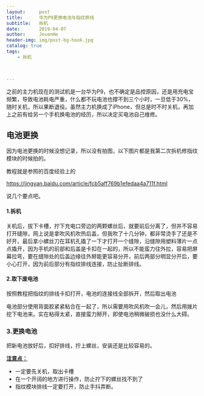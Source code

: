 ```yaml
---
layout:     post
title:      华为P9更换电池与指纹排线
subtitle:   拆机
date:       2019-04-07
author:     JovenHe
header-img: img/post-bg-hook.jpg
catalog: true
tags:
    - 拆机
    


---
```


之前的主力机现在的测试机是一台华为P9，也不确定是品控原因，还是用充电宝频繁，导致电池耗电严重，什么都不玩电池也撑不到三个小时，一旦低于30%，随时关机，所以果断退役。虽然主力机换成了iPhone，但总是时不时关机，再加上之前有给另一个手机换电池的经历，所以决定买电池自己维修。

## 电池更换

因为电池更换的时候没想记录，所以没有拍图，以下图片都是我第二次拆机修指纹模块的时候拍的。

教程就是参照的百度经验上的

https://jingyan.baidu.com/article/fcb5aff769b1efedaa4a711f.html

说几个要点吧。

#### 1.拆机

关机后，拔下卡槽，拧下充电口旁边的两颗螺丝后，就要前后分离了，但并不容易打开缝隙，网上说是拿吹风机吹热后盖，但我吹了十几分钟，都非常烫手了还是不好开，最后拿小螺丝刀在耳机孔撬了一下才打开一个缝隙，沿缝隙用塑料薄片一点点撬开，因为手机的前部和后盖是卡扣在一起的，所以不能蛮力往外拉，容易把屏幕拉弯，要在缝隙处的后盖边缘往外掰能更容易分开，前后两部分明显分开后，要小心打开，因为前后部分有指纹排线连接，防止扯断排线。

#### 2.取下废电池

按照教程把指纹的排线卡扣打开，电池的连接线全部拆开，然后取出电池

电池部分使用背面胶紧紧粘合在一起了，所以需要用吹风机吹一会儿，然后用拨片挖下电池来。实在粘得太紧，直接蛮力掰开，即使电池稍微破损也没什么大碍。

### 3.更换电池

把新电池放好后，扣好排线，拧上螺丝，安装还是比较容易的。

<u>**注意点：**</u>

- 一定要先关机，取出卡槽
- 在一个开阔的地方进行操作，防止拧下的螺丝找不到了
- 指纹模块排线一定要打开，防止手抖弄断。
